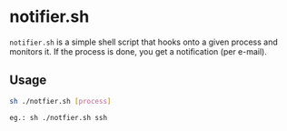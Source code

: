 # notifier.sh

`notifier.sh` is a simple shell script that hooks onto a given process and monitors it. If the process is done, you get a notification (per e-mail).

## Usage

```bash
sh ./notfier.sh [process]

eg.: sh ./notfier.sh ssh
```
